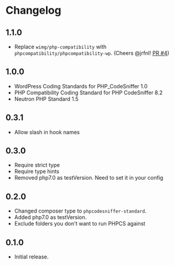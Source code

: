 # Changelog

## 1.1.0
* Replace `wimg/php-compatibility` with `phpcompatibility/phpcompatibility-wp`. (Cheers @jrfnl! [PR #4](https://github.com/DekodeInteraktiv/coding-standards/pull/4))

## 1.0.0
* WordPress Coding Standards for PHP_CodeSniffer 1.0
* PHP Compatibility Coding Standard for PHP CodeSniffer 8.2
* Neutron PHP Standard 1.5

## 0.3.1
* Allow slash in hook names

## 0.3.0
* Require strict type
* Require type hints
* Removed php7.0 as testVersion. Need to set it in your config

## 0.2.0
* Changed composer type to `phpcodesniffer-standard`.
* Added php7.0 as testVersion.
* Exclude folders you don't want to run PHPCS against

## 0.1.0
* Initial release.